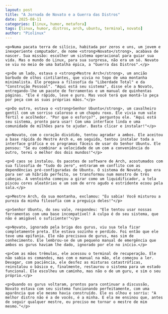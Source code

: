 ```yaml
---
layout: post
title: "A Jornada de Novato e a Guerra das Distros"
date: 2025-08-11
categories: [linux, humor, metafora]
tags: [linux, humor, distros, arch, ubuntu, terminal, novato]
author: "Piolinux"
---
```




<html>
 <main>
    <body>

    <p>Numa pacata terra de silício, habitada por zeros e uns, um jovem e inexperiente computador, de nome <strong>Novato</strong>, acabava de nascer. Sua missão: escolher um sistema operacional para guiar sua vida. Mas o mundo do Linux, para sua surpresa, não era um só. Novato se viu no meio de uma batalha épica, a "Guerra das Distros".</p>

    <p>De um lado, estava o <strong>Mestre Arch</strong>, um ancião barbudo de olhos cintilantes, que vivia no topo de uma montanha minimalista. Ele pregava a filosofia da "Liberdade Total" e da "Construção Pessoal". "Aqui está seu sistema", disse ele a Novato, entregando-lhe um pacote de ferramentas e um manual de quinhentas páginas. "Ele é rápido, leve e puro. Mas você terá que montá-lo peça por peça com as suas próprias mãos."</p>

    <p>Do outro, estava o <strong>Senhor Ubuntu</strong>, um cavalheiro gentil com um sorriso caloroso e um chapéu roxo. Ele vivia num vale fértil e acolhedor. "Por que o esforço?", perguntou ele. "Aqui está seu sistema, pronto para usar! Com uma interface linda e uma comunidade de milhões para te ajudar. Basta clicar e instalar!"</p>

    <p>Novato, com o coração dividido, tentou agradar a ambos. Ele aceitou a base rápida do Mestre Arch e, em seguida, tentou instalar toda a interface gráfica e os programas fáceis de usar do Senhor Ubuntu. Ele pensou: "Se eu combinar a velocidade de um com a conveniência do outro, terei o melhor dos dois mundos!"</p>

    <p>O caos se instalou. Os pacotes de software de Arch, acostumados com sua filosofia de "tudo do zero", entraram em conflito com as dependências pré-configuradas de Ubuntu. O sistema de Novato, que era para ser um híbrido perfeito, se transformou num monstro de três cabeças. A ventoinha começou a girar como um liquidificador, a tela piscou cores aleatórias e um som de erro agudo e estridente ecoou pela sala.</p>

    <p>Mestre Arch, da sua montanha, exclamou: "Eu sabia! Você misturou a pureza da minha filosofia com a preguiça deles!"</p>

    <p>Senhor Ubuntu, do seu vale, respondeu: "Ele tentou usar nossas ferramentas com uma base incompatível! A culpa é do seu sistema, que não é amigável o suficiente!"</p>

    <p>Novato, ignorado pela briga dos gurus, viu sua tela ficar completamente preta. Ele estava sozinho e perdido. Foi então que ele teve uma epifania. Ele não precisava de gurus, mas sim de conhecimento. Ele lembrou-se de um pequeno manual de emergência que ambos os gurus haviam lhe dado, ignorado por ele no início.</p>

    <p>Com as mãos trêmulas, ele acessou o terminal de recuperação. Ele não sabia os comandos, mas com o manual na mão, ele começou a ler. Devagar, com paciência, ele desfez as misturas catastróficas, reinstalou o básico e, finalmente, restaurou o sistema para um estado funcional. Ele escolheu um caminho, mas não o de um guru, e sim o seu próprio.</p>

    <p>Quando os gurus voltaram, prontos para continuar a discussão, Novato estava com seu sistema funcionando perfeitamente, com uma aparência que ele mesmo havia construído. Ele os olhou e sorriu: "A melhor distro não é a de vocês, é a minha. E ela me ensinou que, antes de seguir qualquer mestre, eu preciso me tornar o mestre de mim mesmo."</p>
  </main>

</body>
</html>
